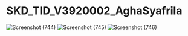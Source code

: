 # SKD_TID_V3920002_AghaSyafrila
![Screenshot (744)](https://user-images.githubusercontent.com/89903725/144032888-34be08ba-8782-482e-b86e-88612598a9ea.png)
![Screenshot (745)](https://user-images.githubusercontent.com/89903725/144032914-2781d801-a049-4ad9-83b0-116de3f8cce1.png)
![Screenshot (746)](https://user-images.githubusercontent.com/89903725/144032928-7886308a-1bb9-41fc-ae66-40fc2f53ebf1.png)
